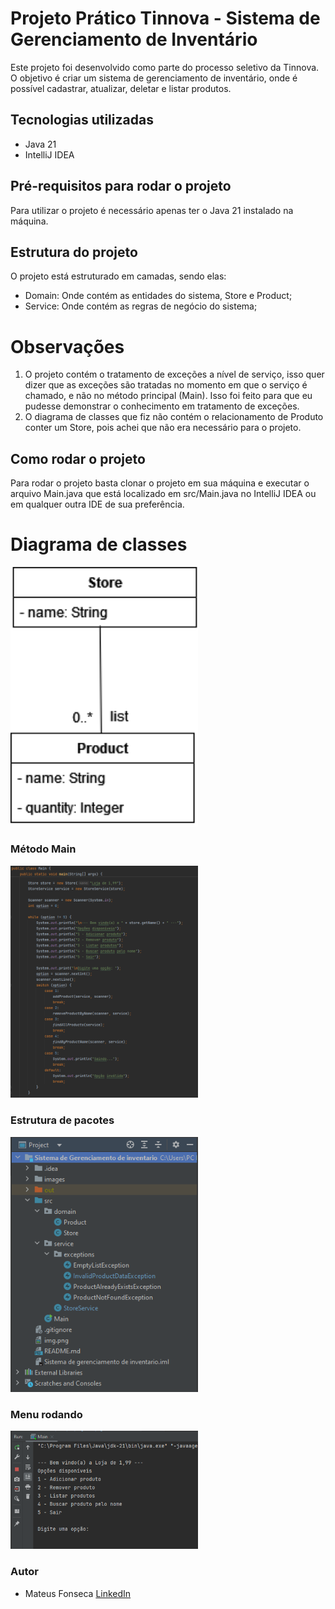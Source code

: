 # Projeto Prático Tinnova - Sistema de Gerenciamento de Inventário

Este projeto foi desenvolvido como parte do processo seletivo da Tinnova. O objetivo é criar um sistema de gerenciamento de inventário, onde é possível cadastrar, atualizar, deletar e listar produtos.

## Tecnologias utilizadas

- Java 21
- IntelliJ IDEA

## Pré-requisitos para rodar o projeto

Para utilizar o projeto é necessário apenas ter o Java 21 instalado na máquina.

## Estrutura do projeto

 O projeto está estruturado em camadas, sendo elas: 
 - Domain: Onde contém as entidades do sistema, Store e Product;
 - Service: Onde contém as regras de negócio do sistema;

# Observações

1. O projeto contém o tratamento de exceções a nível de serviço, isso quer dizer que as exceções são tratadas no momento em que o serviço é chamado, e não no método principal (Main). Isso foi feito para que eu pudesse demonstrar o conhecimento em tratamento de exceções.
2. O diagrama de classes que fiz não contém o relacionamento de Produto conter um Store, pois achei que não era necessário para o projeto.

## Como rodar o projeto

Para rodar o projeto basta clonar o projeto em sua máquina e executar o arquivo Main.java que está localizado em src/Main.java no IntelliJ IDEA ou em qualquer outra IDE de sua preferência.

# Diagrama de classes
<img src="images/class-diagram.png" alt="Diagrama de Classes" width="300"/>

### Método Main
<img src="images/menu-principal-programa.png" alt="Print 1" width="300"/>
<br>

### Estrutura de pacotes
<img src="images/estrutura-pacotes.png" alt="Print 2" width="300"/> 
<br>

### Menu rodando
<img src="images/menu-rodando.png" alt="Print 3" width="300"/>

### Autor

- Mateus Fonseca [LinkedIn](https://www.linkedin.com/in/mateus-fprog/)